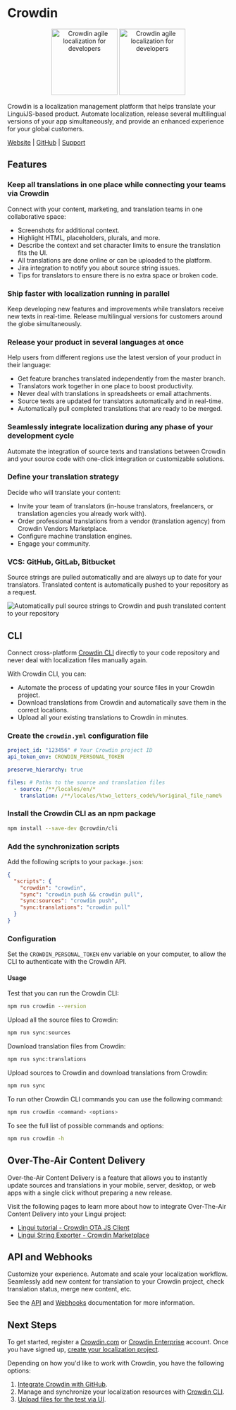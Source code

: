 # Crowdin

<p align="center">
  <img src="https://support.crowdin.com/assets/logos/crowdin-dark-symbol.png#gh-light-mode-only" alt="Crowdin agile localization for developers" width="150"/>
  <img src="https://support.crowdin.com/assets/logos/symbol/png/crowdin-symbol-cWhite.png#gh-dark-mode-only" alt="Crowdin agile localization for developers" width="150"/>
</p>

Crowdin is a localization management platform that helps translate your LinguiJS-based product. Automate localization, release several multilingual versions of your app simultaneously, and provide an enhanced experience for your global customers.

[Website](https://crowdin.com/?utm_source=lingui.dev&utm_medium=referral&utm_campaign=lingui.dev) \| [GitHub](https://github.com/crowdin) \| [Support](https://crowdin.com/contacts?utm_source=lingui.dev&utm_medium=referral&utm_campaign=lingui.dev)

## Features

### Keep all translations in one place while connecting your teams via Crowdin

Connect with your content, marketing, and translation teams in one collaborative space:

- Screenshots for additional context.
- Highlight HTML, placeholders, plurals, and more.
- Describe the context and set character limits to ensure the translation fits the UI.
- All translations are done online or can be uploaded to the platform.
- Jira integration to notify you about source string issues.
- Tips for translators to ensure there is no extra space or broken code.

### Ship faster with localization running in parallel

Keep developing new features and improvements while translators receive new texts in real-time. Release multilingual versions for customers around the globe simultaneously.

### Release your product in several languages at once

Help users from different regions use the latest version of your product in their language:

- Get feature branches translated independently from the master branch.
- Translators work together in one place to boost productivity.
- Never deal with translations in spreadsheets or email attachments.
- Source texts are updated for translators automatically and in real-time.
- Automatically pull completed translations that are ready to be merged.

### Seamlessly integrate localization during any phase of your development cycle

Automate the integration of source texts and translations between Crowdin and your source code with one-click integration or customizable solutions.

### Define your translation strategy

Decide who will translate your content:

- Invite your team of translators (in-house translators, freelancers, or translation agencies you already work with).
- Order professional translations from a vendor (translation agency) from Crowdin Vendors Marketplace.
- Configure machine translation engines.
- Engage your community.

### VCS: GitHub, GitLab, Bitbucket

Source strings are pulled automatically and are always up to date for your translators. Translated content is automatically pushed to your repository as a request.

![Automatically pull source strings to Crowdin and push translated content to your repository](/img/docs/Crowdin__js-lingui-vcs.png)

## CLI

Connect cross-platform [Crowdin CLI](https://crowdin.github.io/crowdin-cli/) directly to your code repository and never deal with localization files manually again.

With Crowdin CLI, you can:

- Automate the process of updating your source files in your Crowdin project.
- Download translations from Crowdin and automatically save them in the correct locations.
- Upload all your existing translations to Crowdin in minutes.

### Create the `crowdin.yml` configuration file

```yaml title="crowdin.yml"
project_id: "123456" # Your Crowdin project ID
api_token_env: CROWDIN_PERSONAL_TOKEN

preserve_hierarchy: true

files: # Paths to the source and translation files
  - source: /**/locales/en/*
    translation: /**/locales/%two_letters_code%/%original_file_name%
```

### Install the Crowdin CLI as an npm package

```bash npm2yarn
npm install --save-dev @crowdin/cli
```

### Add the synchronization scripts

Add the following scripts to your `package.json`:

```json title="package.json"
{
  "scripts": {
    "crowdin": "crowdin",
    "sync": "crowdin push && crowdin pull",
    "sync:sources": "crowdin push",
    "sync:translations": "crowdin pull"
  }
}
```

### Configuration

Set the `CROWDIN_PERSONAL_TOKEN` env variable on your computer, to allow the CLI to authenticate with the Crowdin API.

#### Usage

Test that you can run the Crowdin CLI:

```bash npm2yarn
npm run crowdin --version
```

Upload all the source files to Crowdin:

```bash npm2yarn
npm run sync:sources
```

Download translation files from Crowdin:

```bash npm2yarn
npm run sync:translations
```

Upload sources to Crowdin and download translations from Crowdin:

```bash npm2yarn
npm run sync
```

To run other Crowdin CLI commands you can use the following command:

```bash npm2yarn
npm run crowdin <command> <options>
```

To see the full list of possible commands and options:

```bash npm2yarn
npm run crowdin -h
```

## Over-The-Air Content Delivery

Over-the-Air Content Delivery is a feature that allows you to instantly update sources and translations in your mobile, server, desktop, or web apps with a single click without preparing a new release.

Visit the following pages to learn more about how to integrate Over-The-Air Content Delivery into your Lingui project:

- [Lingui tutorial - Crowdin OTA JS Client](https://crowdin.github.io/ota-client-js/tutorials/lingui/)
- [Lingui String Exporter - Crowdin Marketplace](https://store.crowdin.com/lingui-string-exporter?utm_source=lingui.dev&utm_medium=referral&utm_campaign=lingui.dev)

## API and Webhooks

Customize your experience. Automate and scale your localization workflow. Seamlessly add new content for translation to your Crowdin project, check translation status, merge new content, etc.

See the [API](https://support.crowdin.com/developer/api/?utm_source=lingui.dev&utm_medium=referral&utm_campaign=lingui.dev) and [Webhooks](https://support.crowdin.com/developer/webhooks/?utm_source=lingui.dev&utm_medium=referral&utm_campaign=lingui.dev) documentation for more information.

## Next Steps

To get started, register a [Crowdin.com](https://accounts.crowdin.com/register?utm_source=lingui.dev&utm_medium=referral&utm_campaign=lingui.dev) or [Crowdin Enterprise](https://accounts.crowdin.com/workspace/create?utm_source=lingui.dev&utm_medium=referral&utm_campaign=lingui.dev) account. Once you have signed up, [create your localization project](https://support.crowdin.com/creating-project/?utm_source=lingui.dev&utm_medium=referral&utm_campaign=lingui.dev).

Depending on how you'd like to work with Crowdin, you have the following options:

1. [Integrate Crowdin with GitHub](https://support.crowdin.com/github-integration/?utm_source=lingui.dev&utm_medium=referral&utm_campaign=lingui.dev).
2. Manage and synchronize your localization resources with [Crowdin CLI](https://developer.crowdin.com/cli-tool/?utm_source=lingui.dev&utm_medium=referral&utm_campaign=lingui.dev).
3. [Upload files for the test via UI](https://support.crowdin.com/uploading-files/?utm_source=lingui.dev&utm_medium=referral&utm_campaign=lingui.dev).
